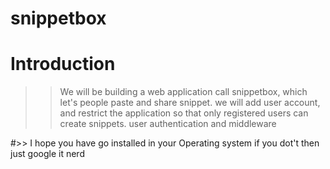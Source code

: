 # snippetbox

# Introduction
>> We will be building a web application call snippetbox, which let's people paste and share snippet. we will add user account, and restrict the application so that only registered users can create snippets. user authentication and middleware

#>> I hope you have go installed in your Operating system if you dot't then just google it nerd
